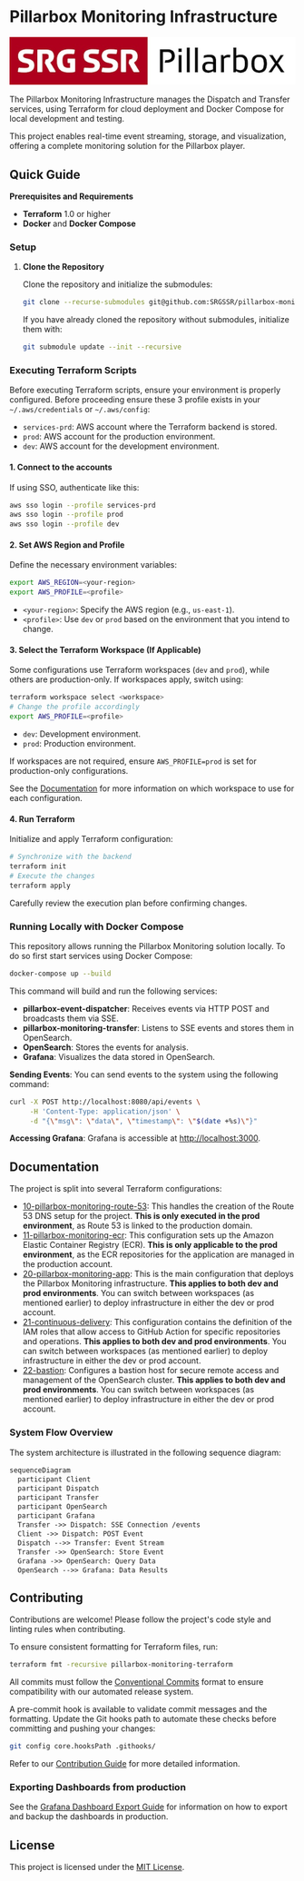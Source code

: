 # Pillarbox Monitoring Infrastructure

![Pillarbox logo](docs/README-images/logo.jpg)

The Pillarbox Monitoring Infrastructure manages the Dispatch and Transfer services, using Terraform
for cloud deployment and Docker Compose for local development and testing.

This project enables real-time event streaming, storage, and visualization, offering a complete
monitoring solution for the Pillarbox player.

## Quick Guide

**Prerequisites and Requirements**

- **Terraform** 1.0 or higher
- **Docker** and **Docker Compose**

### Setup

1. **Clone the Repository**

   Clone the repository and initialize the submodules:

   ```bash
   git clone --recurse-submodules git@github.com:SRGSSR/pillarbox-monitoring-infra.git
   ```

   If you have already cloned the repository without submodules, initialize them with:

   ```bash
   git submodule update --init --recursive
   ```

### Executing Terraform Scripts

Before executing Terraform scripts, ensure your environment is properly configured. Before
proceeding ensure these 3 profile exists in your `~/.aws/credentials` or `~/.aws/config`:

- `services-prd`: AWS account where the Terraform backend is stored.
- `prod`: AWS account for the production environment.
- `dev`: AWS account for the development environment.

#### 1. Connect to the accounts

If using SSO, authenticate like this:

```bash
aws sso login --profile services-prd
aws sso login --profile prod
aws sso login --profile dev
```

#### 2. Set AWS Region and Profile

Define the necessary environment variables:

```bash
export AWS_REGION=<your-region>
export AWS_PROFILE=<profile>
```

- `<your-region>`: Specify the AWS region (e.g., `us-east-1`).
- `<profile>`: Use `dev` or `prod` based on the environment that you intend to change.

#### 3. Select the Terraform Workspace (If Applicable)

Some configurations use Terraform workspaces (`dev` and `prod`), while others are production-only.
If workspaces apply, switch using:

```bash
terraform workspace select <workspace>
# Change the profile accordingly
export AWS_PROFILE=<profile>
```

- `dev`: Development environment.
- `prod`: Production environment.

If workspaces are not required, ensure `AWS_PROFILE=prod` is set for production-only configurations.

See the [Documentation](#documentation) for more information on which workspace to use for each
configuration.

#### 4. Run Terraform

Initialize and apply Terraform configuration:

```bash
# Synchronize with the backend
terraform init
# Execute the changes
terraform apply
```

Carefully review the execution plan before confirming changes.

### Running Locally with Docker Compose

This repository allows running the Pillarbox Monitoring solution locally. To do so first start
services using Docker Compose:

```bash
docker-compose up --build
```

This command will build and run the following services:

- **pillarbox-event-dispatcher**: Receives events via HTTP POST and broadcasts them via SSE.
- **pillarbox-monitoring-transfer**: Listens to SSE events and stores them in OpenSearch.
- **OpenSearch**: Stores the events for analysis.
- **Grafana**: Visualizes the data stored in OpenSearch.

**Sending Events**: You can send events to the system using the following command:

 ```bash
 curl -X POST http://localhost:8080/api/events \
      -H 'Content-Type: application/json' \
      -d "{\"msg\": \"data\", \"timestamp\": \"$(date +%s)\"}"
 ```

**Accessing Grafana**: Grafana is accessible at [http://localhost:3000](http://localhost:3000).

## Documentation

The project is split into several Terraform configurations:

- [10-pillarbox-monitoring-route-53][route-53]: This handles the creation of the Route 53 DNS setup
  for the project. **This is only executed in the prod environment**, as Route 53 is linked to the
  production domain.
- [11-pillarbox-monitoring-ecr][ecr]: This configuration sets up the Amazon Elastic Container
  Registry (ECR). **This is only applicable to the prod environment**, as the ECR repositories for
  the application are managed in the production account.
- [20-pillarbox-monitoring-app][app]: This is the main configuration that deploys the Pillarbox
  Monitoring infrastructure. **This applies to both dev and prod environments**. You can switch
  between workspaces (as mentioned earlier) to deploy infrastructure in either the dev or prod
  account.
- [21-continuous-delivery][cd]: This configuration contains the definition of the IAM roles that
  allow access to GitHub Action for specific repositories and operations. **This applies to both
  dev and prod environments**. You can switch between workspaces (as mentioned earlier) to deploy
  infrastructure in either the dev or prod account.
- [22-bastion][app]: Configures a bastion host for secure remote access and management of the
  OpenSearch cluster. **This applies to both dev and prod environments**. You can switch
  between workspaces (as mentioned earlier) to deploy infrastructure in either the dev or prod
  account.

### System Flow Overview

The system architecture is illustrated in the following sequence diagram:

```mermaid
sequenceDiagram
  participant Client
  participant Dispatch
  participant Transfer
  participant OpenSearch
  participant Grafana
  Transfer ->> Dispatch: SSE Connection /events
  Client ->> Dispatch: POST Event
  Dispatch -->> Transfer: Event Stream
  Transfer ->> OpenSearch: Store Event
  Grafana ->> OpenSearch: Query Data
  OpenSearch -->> Grafana: Data Results
```

## Contributing

Contributions are welcome! Please follow the project's code style and linting rules when
contributing.

To ensure consistent formatting for Terraform files, run:

```bash
terraform fmt -recursive pillarbox-monitoring-terraform
```

All commits must follow the [Conventional Commits](https://www.conventionalcommits.org/en/v1.0.0/)
format to ensure compatibility with our automated release system.

A pre-commit hook is available to validate commit messages and the formatting. Update the Git hooks
path to automate these checks before committing and pushing your changes:

```bash
git config core.hooksPath .githooks/
```

Refer to our [Contribution Guide](docs/CONTRIBUTING.md) for more detailed information.

### Exporting Dashboards from production

See the [Grafana Dashboard Export Guide](./docs/DASHBOARD_EXPORT_GUIDE.md) for information on how
to export and backup the dashboards in production.

## License

This project is licensed under the [MIT License](LICENSE).

[route-53]: /pillarbox-monitoring-terraform/10-pillarbox-monitoring-route-53
[ecr]: /pillarbox-monitoring-terraform/11-pillarbox-monitoring-ecr
[app]: /pillarbox-monitoring-terraform/20-pillarbox-monitoring-app
[cd]: /pillarbox-monitoring-terraform/21-continuous-delivery
